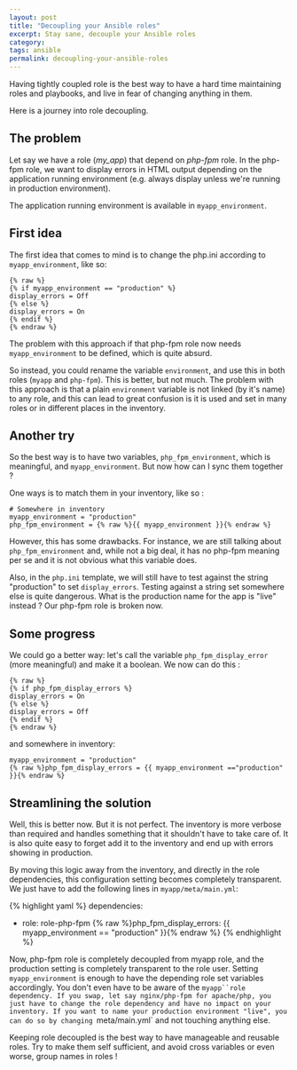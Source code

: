 ```yaml
---
layout: post
title: "Decoupling your Ansible roles"
excerpt: Stay sane, decouple your Ansible roles
category: 
tags: ansible
permalink: decoupling-your-ansible-roles
---
```


Having tightly coupled role is the best way to have a hard time
maintaining roles and playbooks, and live in fear of changing anything
in them.

Here is a journey into role decoupling.

## The problem

Let say we have a role (_my\_app_) that depend on _php-fpm_ role. In the php-fpm
role, we want to display errors in HTML output depending on the application
running environment (e.g. always display unless we're running in production
environment).

The application running environment is available in `myapp_environment`.

## First idea

The first idea that comes to mind is to change the php.ini according to
`myapp_environment`, like so:
    
    {% raw %}
    {% if myapp_environment == "production" %}
    display_errors = Off
    {% else %}
    display_errors = On
    {% endif %}
    {% endraw %}

The problem with this approach if that php-fpm role now needs
`myapp_environment` to be defined, which is quite absurd.

So instead, you could rename the variable `environment`, and use this in
both roles (`myapp` and `php-fpm`). This is better, but not much. The
problem with this approach is that a plain `environment` variable is not
linked (by it's name) to any role, and this can lead to great confusion
is it is used and set in many roles or in different places in the
inventory.

## Another try

So the best way is to have two variables, `php_fpm_environment`, which is
meaningful, and `myapp_environment`. But now how can I sync them together ?

One ways is to match them in your inventory, like so :

    # Somewhere in inventory
    myapp_environment = "production"
    php_fpm_environment = {% raw %}{{ myapp_environment }}{% endraw %}

However, this has some drawbacks. For instance, we are still talking about
`php_fpm_environment` and, while not a big deal, it has no php-fpm
meaning per se and it is not obvious what this variable does.

Also, in the `php.ini` template, we will still have to test against the string
"production" to set `display_errors`. Testing against a string set somewhere
else is quite dangerous. What is the production name for the app is "live"
instead ? Our php-fpm role is broken now.

## Some progress

We could go a better way: let's call the variable `php_fpm_display_error` (more
meaningful) and make it a boolean. We now can do this :

    {% raw %}
    {% if php_fpm_display_errors %}
    display_errors = On
    {% else %}
    display_errors = Off
    {% endif %}
    {% endraw %}

and somewhere in inventory:

    myapp_environment = "production"
    {% raw %}php_fpm_display_errors = {{ myapp_environment =="production"  }}{% endraw %}


## Streamlining the solution

Well, this is better now. But it is not perfect. The inventory is more verbose
than required and handles something that it shouldn't have to take care
of. It is also quite easy to forget add it to the inventory and end up
with errors showing in production.

By moving this logic away from the inventory, and directly in the role
dependencies, this configuration setting becomes completely transparent. We
just have to add the following lines in `myapp/meta/main.yml`:

{% highlight yaml %}
dependencies:
  - role: role-php-fpm
    {% raw %}php_fpm_display_errors: {{ myapp_environment == "production" }}{% endraw %}
{% endhighlight %}

Now, php-fpm role is completely decoupled from myapp role, and the production
setting is completely transparent to the role user. Setting `myapp_environment`
is enough to have the depending role set variables accordingly. You don't even
have to be aware of the `myapp``role dependency. If you swap, let say
nginx/php-fpm for apache/php, you just have to change the role dependency and
have no impact on your inventory. If you want to name your production
environment "live", you can do so by changing `meta/main.yml` and not
touching anything else.

Keeping role decoupled is the best way to have manageable and reusable
roles. Try to make them self sufficient, and avoid cross variables or
even worse, group names in roles !
